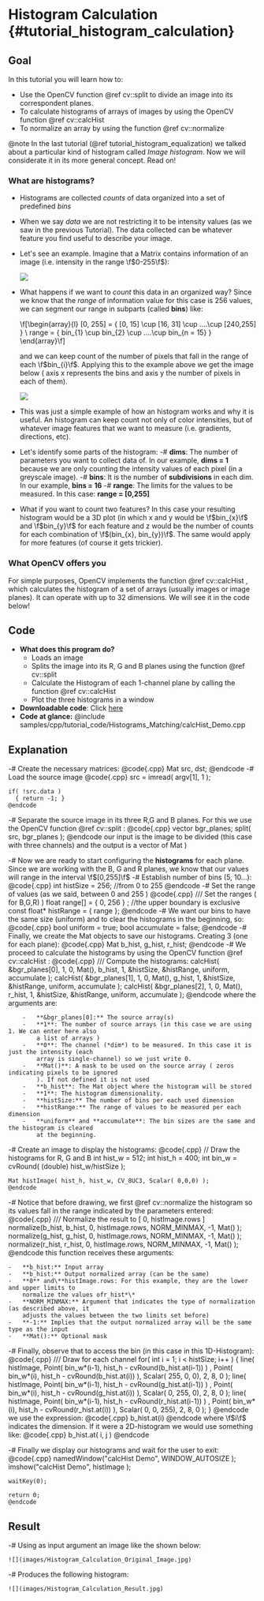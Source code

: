 Histogram Calculation {#tutorial_histogram_calculation}
=====================

Goal
----

In this tutorial you will learn how to:

-   Use the OpenCV function @ref cv::split to divide an image into its correspondent planes.
-   To calculate histograms of arrays of images by using the OpenCV function @ref cv::calcHist
-   To normalize an array by using the function @ref cv::normalize

@note In the last tutorial (@ref tutorial_histogram_equalization) we talked about a particular kind of
histogram called *Image histogram*. Now we will considerate it in its more general concept. Read on!

### What are histograms?

-   Histograms are collected *counts* of data organized into a set of predefined *bins*
-   When we say *data* we are not restricting it to be intensity values (as we saw in the previous
    Tutorial). The data collected can be whatever feature you find useful to describe your image.
-   Let's see an example. Imagine that a Matrix contains information of an image (i.e. intensity in
    the range \f$0-255\f$):

    ![](images/Histogram_Calculation_Theory_Hist0.jpg)

-   What happens if we want to *count* this data in an organized way? Since we know that the *range*
    of information value for this case is 256 values, we can segment our range in subparts (called
    **bins**) like:

    \f[\begin{array}{l}
    [0, 255] = { [0, 15] \cup [16, 31] \cup ....\cup [240,255] } \\
    range = { bin_{1} \cup bin_{2} \cup ....\cup bin_{n = 15} }
    \end{array}\f]

    and we can keep count of the number of pixels that fall in the range of each \f$bin_{i}\f$. Applying
    this to the example above we get the image below ( axis x represents the bins and axis y the
    number of pixels in each of them).

    ![](images/Histogram_Calculation_Theory_Hist1.jpg)

-   This was just a simple example of how an histogram works and why it is useful. An histogram can
    keep count not only of color intensities, but of whatever image features that we want to measure
    (i.e. gradients, directions, etc).
-   Let's identify some parts of the histogram:
    -#  **dims**: The number of parameters you want to collect data of. In our example, **dims = 1**
        because we are only counting the intensity values of each pixel (in a greyscale image).
    -#  **bins**: It is the number of **subdivisions** in each dim. In our example, **bins = 16**
    -#  **range**: The limits for the values to be measured. In this case: **range = [0,255]**
-   What if you want to count two features? In this case your resulting histogram would be a 3D plot
    (in which x and y would be \f$bin_{x}\f$ and \f$bin_{y}\f$ for each feature and z would be the number of
    counts for each combination of \f$(bin_{x}, bin_{y})\f$. The same would apply for more features (of
    course it gets trickier).

### What OpenCV offers you

For simple purposes, OpenCV implements the function @ref cv::calcHist , which calculates the
histogram of a set of arrays (usually images or image planes). It can operate with up to 32
dimensions. We will see it in the code below!

Code
----

-   **What does this program do?**
    -   Loads an image
    -   Splits the image into its R, G and B planes using the function @ref cv::split
    -   Calculate the Histogram of each 1-channel plane by calling the function @ref cv::calcHist
    -   Plot the three histograms in a window
-   **Downloadable code**: Click
    [here](https://github.com/opencv/opencv/tree/master/samples/cpp/tutorial_code/Histograms_Matching/calcHist_Demo.cpp)
-   **Code at glance:**
    @include samples/cpp/tutorial_code/Histograms_Matching/calcHist_Demo.cpp

Explanation
-----------

-#  Create the necessary matrices:
    @code{.cpp}
    Mat src, dst;
    @endcode
-#  Load the source image
    @code{.cpp}
    src = imread( argv[1], 1 );

    if( !src.data )
      { return -1; }
    @endcode
-#  Separate the source image in its three R,G and B planes. For this we use the OpenCV function
    @ref cv::split :
    @code{.cpp}
    vector<Mat> bgr_planes;
    split( src, bgr_planes );
    @endcode
    our input is the image to be divided (this case with three channels) and the output is a vector
    of Mat )

-#  Now we are ready to start configuring the **histograms** for each plane. Since we are working
    with the B, G and R planes, we know that our values will range in the interval \f$[0,255]\f$
    -#  Establish number of bins (5, 10...):
        @code{.cpp}
        int histSize = 256; //from 0 to 255
        @endcode
    -#  Set the range of values (as we said, between 0 and 255 )
        @code{.cpp}
        /// Set the ranges ( for B,G,R) )
        float range[] = { 0, 256 } ; //the upper boundary is exclusive
        const float* histRange = { range };
        @endcode
    -#  We want our bins to have the same size (uniform) and to clear the histograms in the
        beginning, so:
        @code{.cpp}
        bool uniform = true; bool accumulate = false;
        @endcode
    -#  Finally, we create the Mat objects to save our histograms. Creating 3 (one for each plane):
        @code{.cpp}
        Mat b_hist, g_hist, r_hist;
        @endcode
    -#  We proceed to calculate the histograms by using the OpenCV function @ref cv::calcHist :
        @code{.cpp}
        /// Compute the histograms:
        calcHist( &bgr_planes[0], 1, 0, Mat(), b_hist, 1, &histSize, &histRange, uniform, accumulate );
        calcHist( &bgr_planes[1], 1, 0, Mat(), g_hist, 1, &histSize, &histRange, uniform, accumulate );
        calcHist( &bgr_planes[2], 1, 0, Mat(), r_hist, 1, &histSize, &histRange, uniform, accumulate );
        @endcode
        where the arguments are:

        -   **&bgr_planes[0]:** The source array(s)
        -   **1**: The number of source arrays (in this case we are using 1. We can enter here also
            a list of arrays )
        -   **0**: The channel (*dim*) to be measured. In this case it is just the intensity (each
            array is single-channel) so we just write 0.
        -   **Mat()**: A mask to be used on the source array ( zeros indicating pixels to be ignored
            ). If not defined it is not used
        -   **b_hist**: The Mat object where the histogram will be stored
        -   **1**: The histogram dimensionality.
        -   **histSize:** The number of bins per each used dimension
        -   **histRange:** The range of values to be measured per each dimension
        -   **uniform** and **accumulate**: The bin sizes are the same and the histogram is cleared
            at the beginning.

-#  Create an image to display the histograms:
    @code{.cpp}
    // Draw the histograms for R, G and B
    int hist_w = 512; int hist_h = 400;
    int bin_w = cvRound( (double) hist_w/histSize );

    Mat histImage( hist_h, hist_w, CV_8UC3, Scalar( 0,0,0) );
    @endcode
-#  Notice that before drawing, we first @ref cv::normalize the histogram so its values fall in the
    range indicated by the parameters entered:
    @code{.cpp}
    /// Normalize the result to [ 0, histImage.rows ]
    normalize(b_hist, b_hist, 0, histImage.rows, NORM_MINMAX, -1, Mat() );
    normalize(g_hist, g_hist, 0, histImage.rows, NORM_MINMAX, -1, Mat() );
    normalize(r_hist, r_hist, 0, histImage.rows, NORM_MINMAX, -1, Mat() );
    @endcode
    this function receives these arguments:

    -   **b_hist:** Input array
    -   **b_hist:** Output normalized array (can be the same)
    -   **0** and\**histImage.rows: For this example, they are the lower and upper limits to
        normalize the values ofr_hist*\*
    -   **NORM_MINMAX:** Argument that indicates the type of normalization (as described above, it
        adjusts the values between the two limits set before)
    -   **-1:** Implies that the output normalized array will be the same type as the input
    -   **Mat():** Optional mask

-#  Finally, observe that to access the bin (in this case in this 1D-Histogram):
    @code{.cpp}
    /// Draw for each channel
    for( int i = 1; i < histSize; i++ )
    {
        line( histImage, Point( bin_w*(i-1), hist_h - cvRound(b_hist.at<float>(i-1)) ) ,
                         Point( bin_w*(i), hist_h - cvRound(b_hist.at<float>(i)) ),
                         Scalar( 255, 0, 0), 2, 8, 0  );
        line( histImage, Point( bin_w*(i-1), hist_h - cvRound(g_hist.at<float>(i-1)) ) ,
                         Point( bin_w*(i), hist_h - cvRound(g_hist.at<float>(i)) ),
                         Scalar( 0, 255, 0), 2, 8, 0  );
        line( histImage, Point( bin_w*(i-1), hist_h - cvRound(r_hist.at<float>(i-1)) ) ,
                         Point( bin_w*(i), hist_h - cvRound(r_hist.at<float>(i)) ),
                         Scalar( 0, 0, 255), 2, 8, 0  );
    }
    @endcode
    we use the expression:
    @code{.cpp}
    b_hist.at<float>(i)
    @endcode
    where \f$i\f$ indicates the dimension. If it were a 2D-histogram we would use something like:
    @code{.cpp}
    b_hist.at<float>( i, j )
    @endcode

-#  Finally we display our histograms and wait for the user to exit:
    @code{.cpp}
    namedWindow("calcHist Demo", WINDOW_AUTOSIZE );
    imshow("calcHist Demo", histImage );

    waitKey(0);

    return 0;
    @endcode

Result
------

-#  Using as input argument an image like the shown below:

    ![](images/Histogram_Calculation_Original_Image.jpg)

-#  Produces the following histogram:

    ![](images/Histogram_Calculation_Result.jpg)

